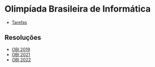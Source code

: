 
# Olimpíada Brasileira de Informática 

- [Tarefas](https://olimpiada.ic.unicamp.br/pratique/pu/)

## Resoluções

- [OBI 2019](2019)
- [OBI 2021](2021)
- [OBI 2022](2022)
